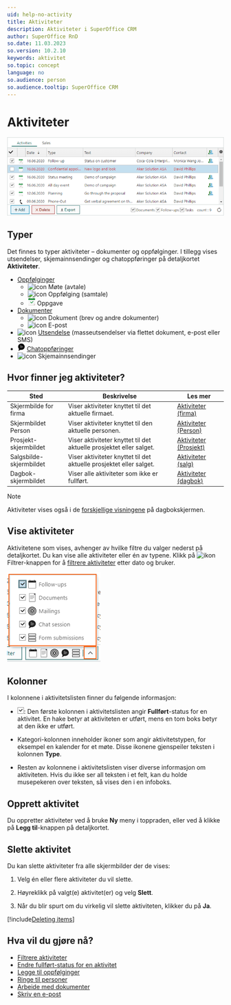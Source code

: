 ```yaml
---
uid: help-no-activity
title: Aktiviteter
description: Aktiviteter i SuperOffice CRM
author: SuperOffice RnD
so.date: 11.03.2023
so.version: 10.2.10
keywords: aktivitet
so.topic: concept
language: no
so.audience: person
so.audience.tooltip: SuperOffice CRM
---
```


# Aktiviteter

![Aktiviteter i SuperOffice CRM -screenshot][img3]

## Typer

Det finnes to typer aktiviteter – dokumenter og oppfølginger. I tillegg vises utsendelser, skjemainnsendinger og chatoppføringer på detaljkortet **Aktiviteter**.

* [Oppfølginger][1]
  * ![icon][img11] Møte (avtale)
  * ![icon][img13] Oppfølging (samtale)
  * ![icon][img12] Oppgave
* [Dokumenter][4]
  * ![icon][img14] Dokument (brev og andre dokumenter)
  * ![icon][img15] E-post
* ![icon][img16] [Utsendelse][3] (masseutsendelser via flettet dokument, e-post eller SMS)
* ![icon][img18] [Chatoppføringer][12]
* ![icon][img17] Skjemainnsendinger

## Hvor finner jeg aktiviteter?

| Sted | Beskrivelse | Les mer |
|---|---|---|
| Skjermbilde for firma | Viser aktiviteter knyttet til det aktuelle firmaet. | [Aktiviteter (firma)][13] |
| Skjermbildet Person | Viser aktiviteter knyttet til den aktuelle personen. | [Aktiviteter (Person)][14] |
| Prosjekt-skjermbildet | Viser aktiviteter knyttet til det aktuelle prosjektet eller salget. | [Aktiviteter (Prosjekt)][15] |
| Salgsbilde-skjermbildet | Viser aktiviteter knyttet til det aktuelle prosjektet eller salget. | [Aktiviteter (salg)][16] |
| Dagbok-skjermbildet | Viser alle aktiviteter som ikke er fullført. | [Aktiviteter (dagbok)][6] |

> [!NOTE]
> Aktiviteter vises også i de [forskjellige visningene][7] på dagbokskjermen.

## <a id="view" />Vise aktiviteter

Aktivitetene som vises, avhenger av hvilke filtre du valger nederst på detaljkortet. Du kan vise alle aktiviteter eller én av typene. Klikk på ![ikon][img5] Filtrer-knappen for å [filtrere aktiviteter][17] etter dato og bruker.

![Activities section tabs shows filter options of different record types -screenshot][img4]

## Kolonner

I kolonnene i aktivitetslisten finner du følgende informasjon:

* ![icon][img1]: Den første kolonnen i aktivitetslisten angir **Fullført**-status for en aktivitet. En hake betyr at aktiviteten er utført, mens en tom boks betyr at den ikke er utført.

* Kategori-kolonnen inneholder ikoner som angir aktivitetstypen, for eksempel en kalender for et møte. Disse ikonene gjenspeiler teksten i kolonnen **Type**.

* Resten av kolonnene i aktivitetslisten viser diverse informasjon om aktiviteten. Hvis du ikke ser all teksten i et felt, kan du holde musepekeren over teksten, så vises den i en infoboks.

## Opprett aktivitet

Du oppretter aktiviteter ved å bruke **Ny** meny i toppraden, eller ved å klikke på **Legg til**-knappen på detaljkortet.

## <a id="delete" />Slette aktivitet

Du kan slette aktiviteter fra alle skjermbilder der de vises:

1. Velg én eller flere aktiviteter du vil slette.

2. Høyreklikk på valgt(e) aktivitet(er) og velg **Slett**.

3. Når du blir spurt om du virkelig vil slette aktiviteten, klikker du på **Ja**.

[!include[Deleting items](../includes/tip-deletion.md)]

## Hva vil du gjøre nå?

* [Filtrere aktiviteter][17]
* [Endre fullført-status for en aktivitet][10]
* [Legge til oppfølginger][8]
* [Ringe til personer][11]
* [Arbeide med dokumenter][4]
* [Skriv en e-post][5]

<!-- Referenced links -->
[1]: ../../diary/learn/follow-ups.md
[3]: ../../marketing/mailing/learn/index.md
[4]: ../../document/learn/index.md
[5]: ../../email/learn/compose.md
[6]: ../../diary/learn/screen/activities-tab.md
[7]: ../../diary/learn/screen/index.md
[8]: ../../diary/learn/create-follow-up.md
[10]: ../../diary/learn/change-completed-status.md
[11]: ../../contact/learn/dial.md
[12]: ../../chat/learn/index.md
[13]: ../../company/learn/screen/activities-tab.md
[14]: ../../contact/learn/screen/activities-tab.md
[15]: ../../project/learn/screen/activities-project.md
[16]: ../../sale/learn/screen/activities-sale.md
[17]: ../section-tabs/filter.md

<!-- Referenced images -->
[img1]: ../../../media/icons/check.png
[img3]: ../../../media/loc/en/diary/activities-detail.png
[img4]: ../../../media/loc/en/learn/activities-filter.png
[img5]: ../../../../common/icons/filter-icon.png
[img11]: ../../../../common/icons/appointment.png
[img12]: ../../../../common/icons/appointment-task.png
[img13]: ../../../../common/icons/appointment.png
[img14]: ../../../../common/icons/document.png
[img15]: ../../../../common/icons/email.png
[img16]: ../../../../common/icons/marketing.png
[img17]: ../../../../common/icons/webforms.png
[img18]: ../../../../common/icons/chat.png
